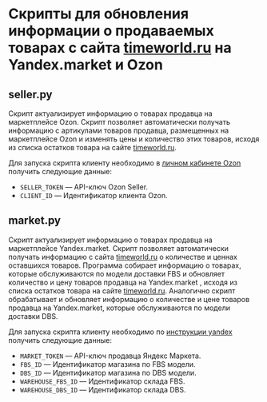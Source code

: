 # Скрипты для обновления информации о продаваемых товарах с сайта [timeworld.ru](www.timeworld.ru)  на Yandex.market и Ozon #


## seller.py ##

Скрипт актуализирует информацию о товарах продавца на маркетплейсе Ozon. Скрипт позволяет автоматически получать информацию с артикулами товаров продавца, размещенных на маркетплейсе Ozon и изменять цены и количество этих товаров, исходя из списка остатков товара на сайте [timeworld.ru](www.timeworld.ru).

Для запуска скрипта клиенту необходимо в [личном кабинете Ozon](https://seller.ozon.ru/app/registration/signin?redirect=L2Rhc2hib2FyZC9tYWlu) получить следующие данные:

- `SELLER_TOKEN` — API-ключ Ozon Seller.
- `CLIENT_ID` — Идентификатор клиента Ozon.


## market.py ##

Скрипт актуализирует информацию о товарах продавца на маркетплейсе Yandex.market. Скрипт позволяет автоматически получать информацию с сайта [timeworld.ru](www.timeworld.ru) о количестве и ценнах оставшихся товаров. Программа собирает информацию о товарах, которые обслуживаются по модели доставки FBS и обновляет количество и цену товаров продавца на Yandex.market , исходя из списка остатков товара на сайте [timeworld.ru](www.timeworld.ru). Аналогично скрипт обрабатывает и обновляет информацию о количестве и цене товаров продавца на Yandex.market, которые обслуживаются по модели доставки DBS.

Для запуска скрипта клиенту необходимо по [инструкции yandex](https://yandex.ru/dev/market/partner-api/doc/ru/concepts/authorization) получить следующие данные:

- `MARKET_TOKEN` — API-ключ продавца Яндекс Маркета.
- `FBS_ID` — Идентификатор магазина по FBS модели.
- `DBS_ID` — Идентификатор магазина по DBS модели.
- `WAREHOUSE_FBS_ID` — Идентификатор склада FBS.
- `WAREHOUSE_DBS_ID` — Идентификатор склада DBS.



